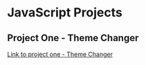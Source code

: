 # JavaScript Projects

## Project One - Theme Changer
[Link to project one - Theme Changer](https://github.com/shubhamhire16/Learn-Javascript/tree/7c0da4f94d0b0baf06efaf682b37a9bfa36dbee8/07_projects)


